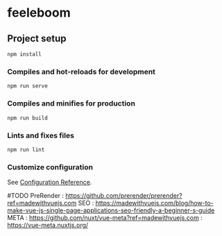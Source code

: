 # feeleboom

## Project setup
```
npm install
```

### Compiles and hot-reloads for development
```
npm run serve
```

### Compiles and minifies for production
```
npm run build
```

### Lints and fixes files
```
npm run lint
```

### Customize configuration
See [Configuration Reference](https://cli.vuejs.org/config/).

#TODO
PreRender : https://github.com/prerender/prerender?ref=madewithvuejs.com
SEO       : https://madewithvuejs.com/blog/how-to-make-vue-js-single-page-applications-seo-friendly-a-beginner-s-guide
META      : https://github.com/nuxt/vue-meta?ref=madewithvuejs.com
          : https://vue-meta.nuxtjs.org/  